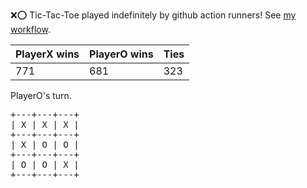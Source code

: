 :x::o: Tic-Tac-Toe played indefinitely by github action runners! See [my workflow](.github/workflows/play.yaml).

|PlayerX wins|PlayerO wins|Ties|
|-|-|-|
|771|681|323|

PlayerO's turn.

<pre>
+---+---+---+
| X | X | X |
+---+---+---+
| X | O | O |
+---+---+---+
| O | O | X |
+---+---+---+
</pre>